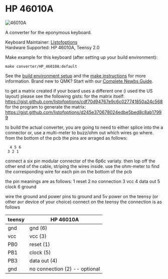 # HP 46010A

![46010A](https://deskthority.net/w/images/a/a5/HP_46010A_--_top.jpg)

A converter for the eponymous keyboard.

Keyboard Maintainer: [Listofoptions](https://github.com/listofoptions)  
Hardware Supported: HP 46010A, Teensy 2.0  

Make example for this keyboard (after setting up your build environment):

    make converter/HP_46010A:default
    
See the [build environment setup](https://docs.qmk.fm/#/getting_started_build_tools) and the [make instructions](https://docs.qmk.fm/#/getting_started_make_guide) for more information. Brand new to QMK? Start with our [Complete Newbs Guide](https://docs.qmk.fm/#/newbs).

to get a matrix created if your board uses a different one (i used the US layout) please see the following gists:
for the matrix itself: https://gist.github.com/listofoptions/cdf70d94767e9c6c027741850a24c568
for the program to generate the matrix: https://gist.github.com/listofoptions/d245e370678024edbe5bed8c8ab17999

to build the actual converter, you are going to need to either splice into the a connector or, use a multi-meter to buzz/ohm out which wires go where.
from the bottom of the pcb the pins are arraged as follows:


      4 5 6
     3 2 1  


connect a six pin modular connector of the 6p6c variaty.
then lop off the other end of the cable, striping the wires inside.
use the ohm-meter to find the corresponding wire for each pin on the bottom of the pcb

the pin meanings are as follows:
1 reset
2 no connection
3 vcc
4 data out
5 clock
6 ground

wire the ground and power pins to ground and 5v power on the teensy (or other avr device of your choice)
connect
on the teensy the connection is as follows


teensy | HP 46010A
----|-----
gnd | gnd (6)
vcc | vcc (3)
PB0 | reset (1)
PB1 | clock (5)
PB3 | data out (4)
gnd | no connection (2) -- optional

